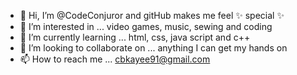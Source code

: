 - 👋 Hi, I’m @CodeConjuror and gitHub makes me feel ✨ special ✨
- 👀 I’m interested in ... video games, music, sewing and coding
- 🌱 I’m currently learning ... html, css, java script and c++
- 💞️ I’m looking to collaborate on ... anything I can get my hands on
- 📫 How to reach me ... cbkayee91@gmail.com

